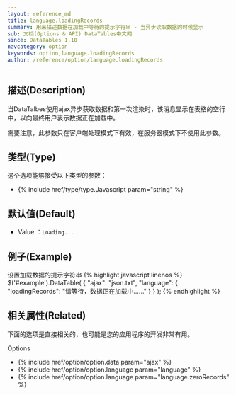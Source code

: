 ```yaml
---
layout: reference_md
title: language.loadingRecords
summary: 用来描述数据在加载中等待的提示字符串 - 当异步读取数据的时候显示
sub: 文档(Options & API) DataTables中文网
since: DataTables 1.10
navcategory: option
keywords: option,language.loadingRecords
author: /reference/option/language.loadingRecords
---
```


## 描述(Description)

当DataTalbes使用ajax异步获取数据和第一次渲染时，该消息显示在表格的空行中，以向最终用户表示数据正在加载中。

需要注意，此参数只在客户端处理模式下有效，在服务器模式下不使用此参数。

## 类型(Type)
这个选项能够接受以下类型的参数：

- {% include href/type/type.Javascript param="string" %}

## 默认值(Default)
- Value ：`Loading...`

 
## 例子(Example)

设置加载数据的提示字符串
{% highlight javascript linenos %}
$('#example').DataTable( {
 "ajax": "json.txt",
  "language": {
       "loadingRecords": "请等待，数据正在加载中......"
    }
} );
{% endhighlight %}


## 相关属性(Related)
下面的选项是直接相关的，也可能是您的应用程序的开发非常有用。

Options

- {% include href/option/option.data param="ajax" %}
- {% include href/option/option.language param="language" %}
- {% include href/option/option.language param="language.zeroRecords" %}